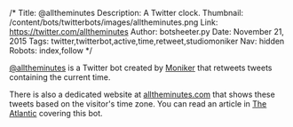 /*
Title: @alltheminutes
Description: A Twitter clock.
Thumbnail: /content/bots/twitterbots/images/alltheminutes.png
Link: https://twitter.com/alltheminutes
Author: botsheeter.py
Date: November 21, 2015
Tags: twitter,twitterbot,active,time,retweet,studiomoniker
Nav: hidden
Robots: index,follow
*/

[@alltheminutes](https://twitter.com/alltheminutes) is a Twitter bot created by [Moniker](https://twitter.com/studiomoniker) that retweets tweets containing the current time.

There is also a dedicated website at [alltheminutes.com](http://alltheminutes.com/) that shows these tweets based on the visitor's time zone. You can read an article in [The Atlantic](http://www.theatlantic.com/technology/archive/2014/12/the-twitter-account-that-unravels-time/383462/) covering this bot.
